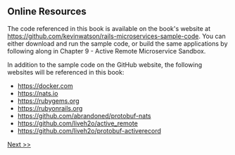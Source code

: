 ## Online Resources

The code referenced in this book is available on the book's website at https://github.com/kevinwatson/rails-microservices-sample-code. You can either download and run the sample code, or build the same applications by following along in Chapter 9 - Active Remote Microservice Sandbox.

In addition to the sample code on the GitHub website, the following websites will be referenced in this book:

* https://docker.com
* https://nats.io
* https://rubygems.org
* https://rubyonrails.org
* https://github.com/abrandoned/protobuf-nats
* https://github.com/liveh2o/active_remote
* https://github.com/liveh2o/protobuf-activerecord

[Next >>](006-acknowledgements.md)
